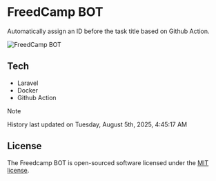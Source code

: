 # FreedCamp BOT

Automatically assign an ID before the task title based on Github Action.

![FreedCamp BOT](https://repository-images.githubusercontent.com/737932867/7d34798b-2680-471c-b089-a78a718d3d6a)

## Tech

- Laravel
- Docker
- Github Action

> [!NOTE]  
> History last updated on Tuesday, August 5th, 2025, 4:45:17 AM

## License

The Freedcamp BOT is open-sourced software licensed under the [MIT license](https://opensource.org/licenses/MIT).
